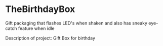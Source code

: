 # TheBirthdayBox
Gift packaging that flashes LED's when shaken and also has sneaky eye-catch feature when idle

Description of project:
 Gift Box for birthday
 
